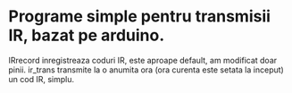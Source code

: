 # Programe simple pentru transmisii IR, bazat pe arduino. #
IRrecord inregistreaza coduri IR, este aproape default, am modificat doar pinii.
ir_trans transmite la o anumita ora (ora curenta este setata la inceput) un cod IR, simplu.
